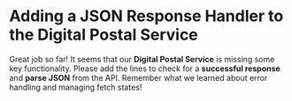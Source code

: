 # Adding a JSON Response Handler to the Digital Postal Service

Great job so far! It seems that our **Digital Postal Service** is missing some key functionality. Please add the lines to check for a **successful response** and **parse JSON** from the API. Remember what we learned about error handling and managing fetch states!